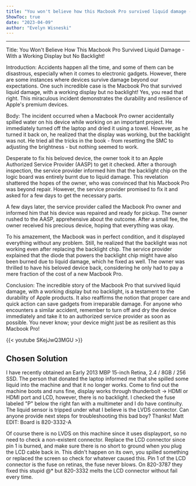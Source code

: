 ```yaml
---
title: "You won't believe how this Macbook Pro survived liquid damage - with a working display but no backlight!"
ShowToc: true 
date: "2023-04-09"
author: "Evelyn Wisneski"
---
```

*****
Title: You Won't Believe How This Macbook Pro Survived Liquid Damage - With a Working Display but No Backlight!

Introduction:
Accidents happen all the time, and some of them can be disastrous, especially when it comes to electronic gadgets. However, there are some instances where devices survive damage beyond our expectations. One such incredible case is the Macbook Pro that survived liquid damage, with a working display but no backlight! Yes, you read that right. This miraculous incident demonstrates the durability and resilience of Apple's premium devices.

Body:
The incident occurred when a Macbook Pro owner accidentally spilled water on his device while working on an important project. He immediately turned off the laptop and dried it using a towel. However, as he turned it back on, he realized that the display was working, but the backlight was not. He tried all the tricks in the book - from resetting the SMC to adjusting the brightness - but nothing seemed to work.

Desperate to fix his beloved device, the owner took it to an Apple Authorized Service Provider (AASP) to get it checked. After a thorough inspection, the service provider informed him that the backlight chip on the logic board was entirely burnt due to liquid damage. This revelation shattered the hopes of the owner, who was convinced that his Macbook Pro was beyond repair. However, the service provider promised to fix it and asked for a few days to get the necessary parts.

A few days later, the service provider called the Macbook Pro owner and informed him that his device was repaired and ready for pickup. The owner rushed to the AASP, apprehensive about the outcome. After a small fee, the owner received his precious device, hoping that everything was okay.

To his amazement, the Macbook was in perfect condition, and it displayed everything without any problem. Still, he realized that the backlight was not working even after replacing the backlight chip. The service provider explained that the diode that powers the backlight chip might have also been burned due to liquid damage, which he fixed as well. The owner was thrilled to have his beloved device back, considering he only had to pay a mere fraction of the cost of a new Macbook Pro.

Conclusion:
The incredible story of the Macbook Pro that survived liquid damage, with a working display but no backlight, is a testament to the durability of Apple products. It also reaffirms the notion that proper care and quick action can save gadgets from irreparable damage. For anyone who encounters a similar accident, remember to turn off and dry the device immediately and take it to an authorized service provider as soon as possible. You never know; your device might just be as resilient as this Macbook Pro!

{{< youtube SKejJwQ3MGU >}} 



## Chosen Solution
 I have recently obtained an Early 2013 MBP 15-inch Retina, 2.4 / 8GB / 256 SSD.  The person that donated the laptop informed me that she spilled some liquid into the machine and that it no longer works.  Come to find out the machine boots and runs fine, display works through thunderbolt -> HDMI or HDMI port and LCD, however, there is no backlight.
I checked the fuse labeled "P" below the right fan with a multimeter and I do have continuity.  The liquid sensor is tripped under what I believe is the LVDS connector.
Can anyone provide next steps for troubleshooting this bad boy?
Thanks!
Matt
EDIT:  Board is 820-3332-A

 Of course there is no LVDS on this machine since it uses displayport, so no need to check a non-existent connector. Replace the LCD connector since pin 1 is burned, and make sure there is no short to ground when you plug the LCD cable back in. This didn't happen on its own, you spilled something or replaced the screen so check for whatever caused this.
Pin 1 of the LCD connector is the fuse on retinas, the fuse never blows.  On 820-3787 they fixed this stupid $@$* but 820-3332 melts the LCD connector without fail every time.





